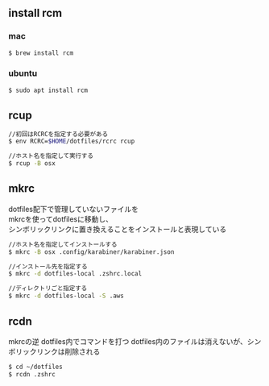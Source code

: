 
## install rcm

### mac

```sh
$ brew install rcm
```

### ubuntu

```sh
$ sudo apt install rcm
```

## rcup

```sh
//初回はRCRCを指定する必要がある
$ env RCRC=$HOME/dotfiles/rcrc rcup

//ホスト名を指定して実行する
$ rcup -B osx
```

## mkrc

dotfiles配下で管理していないファイルを  
mkrcを使ってdotfilesに移動し、  
シンボリックリンクに置き換えることをインストールと表現している

```sh
//ホスト名を指定してインストールする
$ mkrc -B osx .config/karabiner/karabiner.json

//インストール先を指定する
$ mkrc -d dotfiles-local .zshrc.local

//ディレクトリごと指定する
$ mkrc -d dotfiles-local -S .aws
```

## rcdn

mkrcの逆
dotfiles内でコマンドを打つ
dotfiles内のファイルは消えないが、シンボリックリンクは削除される

```sh
$ cd ~/dotfiles
$ rcdn .zshrc
```
